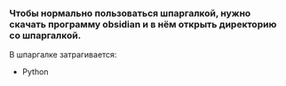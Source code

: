<h3>Чтобы нормально пользоваться шпаргалкой, нужно скачать программу obsidian и в нём открыть директорию со шпаргалкой.</h3>

В шпаргалке затрагивается:
<ul>
	<li>Python</li>
</ul>
